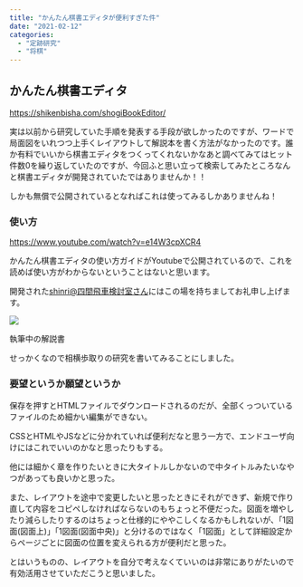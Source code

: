 ```yaml
---
title: "かんたん棋書エディタが便利すぎた件"
date: "2021-02-12"
categories: 
  - "定跡研究"
  - "将棋"
---
```


## かんたん棋書エディタ

https://shikenbisha.com/shogiBookEditor/

実は以前から研究していた手順を発表する手段が欲しかったのですが、ワードで局面図をいれつつ上手くレイアウトして解説本を書く方法がなかったのです。誰か有料でいいから棋書エディタをつくってくれないかなあと調べてみてはヒット件数0を繰り返していたのですが、今回ふと思い立って検索してみたところなんと棋書エディタが開発されていたではありませんか！！

しかも無償で公開されているとなればこれは使ってみるしかありませんね！

### 使い方

https://www.youtube.com/watch?v=e14W3cpXCR4

かんたん棋書エディタの使い方ガイドがYoutubeで公開されているので、これを読めば使い方がわからないということはないと思います。

開発された[shinri@四間飛車検討室さん](https://twitter.com/shogishinri)にはこの場を持ちましてお礼申し上げます。

![](https://pbs.twimg.com/media/Et9xHoMVkAAihxG?format=png&name=900x900)

執筆中の解説書

せっかくなので相横歩取りの研究を書いてみることにしました。

### 要望というか願望というか

保存を押すとHTMLファイルでダウンロードされるのだが、全部くっついているファイルのため細かい編集ができない。

CSSとHTMLやJSなどに分かれていれば便利だなと思う一方で、エンドユーザ向けにはこれでいいのかなと思ったりもする。

他には細かく章を作りたいときに大タイトルしかないので中タイトルみたいなやつがあっても良いかと思った。

また、レイアウトを途中で変更したいと思ったときにそれができず、新規で作り直して内容をコピペしなければならないのもちょっと不便だった。図面を増やしたり減らしたりするのはちょっと仕様的にややこしくなるかもしれないが、「1図面(図面上)」「1図面(図面中央)」と分けるのではなく「1図面」として詳細設定からページごとに図面の位置を変えられる方が便利だと思った。

とはいうものの、レイアウトを自分で考えなくていいのは非常にありがたいので有効活用させていただこうと思いました。
